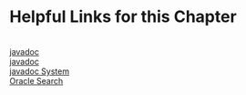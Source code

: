
<h1>Helpful Links for this Chapter</h1><br>
<a href="https://docs.oracle.com/javase/8/docs/technotes/tools/windows/javadoc.html">javadoc</a><br>
<a href="https://docs.oracle.com/javase/8/docs/technotes/tools/windows/toc.html">javadoc</a><br>
<a href="https://docs.oracle.com/javase/8/docs/api/java/lang/System.html">javadoc System</a><br>
<a href="https://docs.oracle.com/search/?category=java&q=">Oracle Search</a><br>
